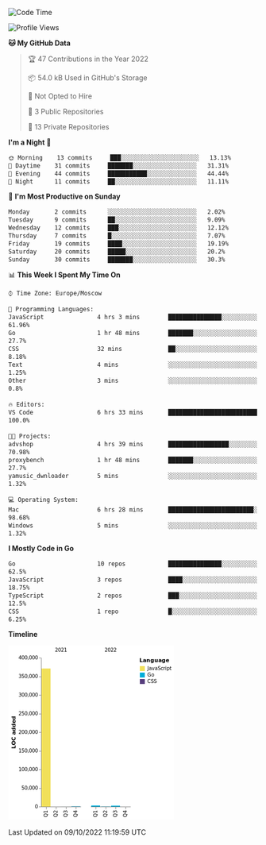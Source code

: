 <!--START_SECTION:waka-->
![Code Time](http://img.shields.io/badge/Code%20Time-422%20hrs%2050%20mins-blue)

![Profile Views](http://img.shields.io/badge/Profile%20Views-0-blue)

**🐱 My GitHub Data** 

> 🏆 47 Contributions in the Year 2022
 > 
> 📦 54.0 kB Used in GitHub's Storage 
 > 
> 🚫 Not Opted to Hire
 > 
> 📜 3 Public Repositories 
 > 
> 🔑 13 Private Repositories  
 > 
**I'm a Night 🦉** 

```text
🌞 Morning    13 commits     ███░░░░░░░░░░░░░░░░░░░░░░   13.13% 
🌆 Daytime    31 commits     ███████░░░░░░░░░░░░░░░░░░   31.31% 
🌃 Evening    44 commits     ███████████░░░░░░░░░░░░░░   44.44% 
🌙 Night      11 commits     ██░░░░░░░░░░░░░░░░░░░░░░░   11.11%

```
📅 **I'm Most Productive on Sunday** 

```text
Monday       2 commits      ░░░░░░░░░░░░░░░░░░░░░░░░░   2.02% 
Tuesday      9 commits      ██░░░░░░░░░░░░░░░░░░░░░░░   9.09% 
Wednesday    12 commits     ███░░░░░░░░░░░░░░░░░░░░░░   12.12% 
Thursday     7 commits      █░░░░░░░░░░░░░░░░░░░░░░░░   7.07% 
Friday       19 commits     ████░░░░░░░░░░░░░░░░░░░░░   19.19% 
Saturday     20 commits     █████░░░░░░░░░░░░░░░░░░░░   20.2% 
Sunday       30 commits     ███████░░░░░░░░░░░░░░░░░░   30.3%

```


📊 **This Week I Spent My Time On** 

```text
⌚︎ Time Zone: Europe/Moscow

💬 Programming Languages: 
JavaScript               4 hrs 3 mins        ███████████████░░░░░░░░░░   61.96% 
Go                       1 hr 48 mins        ███████░░░░░░░░░░░░░░░░░░   27.7% 
CSS                      32 mins             ██░░░░░░░░░░░░░░░░░░░░░░░   8.18% 
Text                     4 mins              ░░░░░░░░░░░░░░░░░░░░░░░░░   1.25% 
Other                    3 mins              ░░░░░░░░░░░░░░░░░░░░░░░░░   0.8%

🔥 Editors: 
VS Code                  6 hrs 33 mins       █████████████████████████   100.0%

🐱‍💻 Projects: 
advshop                  4 hrs 39 mins       █████████████████░░░░░░░░   70.98% 
proxybench               1 hr 48 mins        ███████░░░░░░░░░░░░░░░░░░   27.7% 
yamusic_dwnloader        5 mins              ░░░░░░░░░░░░░░░░░░░░░░░░░   1.32%

💻 Operating System: 
Mac                      6 hrs 28 mins       ████████████████████████░   98.68% 
Windows                  5 mins              ░░░░░░░░░░░░░░░░░░░░░░░░░   1.32%

```

**I Mostly Code in Go** 

```text
Go                       10 repos            ███████████████░░░░░░░░░░   62.5% 
JavaScript               3 repos             ████░░░░░░░░░░░░░░░░░░░░░   18.75% 
TypeScript               2 repos             ███░░░░░░░░░░░░░░░░░░░░░░   12.5% 
CSS                      1 repo              █░░░░░░░░░░░░░░░░░░░░░░░░   6.25%

```


**Timeline**

![Chart not found](https://raw.githubusercontent.com/jeezft/jeezft/main/charts/bar_graph.png) 


 Last Updated on 09/10/2022 11:19:59 UTC
<!--END_SECTION:waka-->
